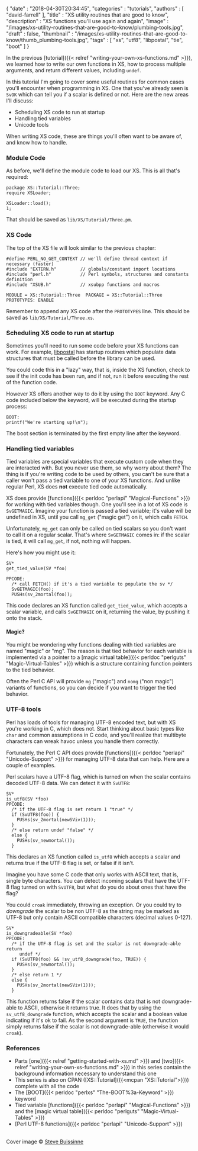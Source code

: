 {
   "date" : "2018-04-30T20:34:45",
   "categories" : "tutorials",
   "authors" : [
      "david-farrell"
   ],
   "title" : "XS utility routines that are good to know",
   "description" : "XS functions you'll use again and again",
   "image" : "/images/xs-utility-routines-that-are-good-to-know/plumbing-tools.jpg",
   "draft" : false,
   "thumbnail" : "/images/xs-utility-routines-that-are-good-to-know/thumb_plumbing-tools.jpg",
   "tags" : [
      "xs",
      "utf8",
      "libpostal",
      "tie",
      "boot"
   ]
}

In the previous [tutorial]({{< relref "writing-your-own-xs-functions.md" >}}), we learned how to write our own functions in XS, how to process multiple arguments, and return different values, including `undef`.

In this tutorial I'm going to cover some useful routines for common cases you'll encounter when programming in XS. One that you've already seen is `SvOK` which can tell you if a scalar is defined or not. Here are the new areas I'll discuss:

- Scheduling XS code to run at startup
- Handling tied variables
- Unicode tools

When writing XS code, these are things you'll often want to be aware of, and know how to handle.

### Module Code

As before, we'll define the module code to load our XS. This is all that's required:

    package XS::Tutorial::Three;
    require XSLoader;

    XSLoader::load();
    1;

That should be saved as `lib/XS/Tutorial/Three.pm`.

### XS Code

The top of the XS file will look similar to the previous chapter:

    #define PERL_NO_GET_CONTEXT // we'll define thread context if necessary (faster)
    #include "EXTERN.h"         // globals/constant import locations
    #include "perl.h"           // Perl symbols, structures and constants definition
    #include "XSUB.h"           // xsubpp functions and macros

    MODULE = XS::Tutorial::Three  PACKAGE = XS::Tutorial::Three
    PROTOTYPES: ENABLE

Remember to append any XS code after the `PROTOTYPES` line. This should be saved as `lib/XS/Tutorial/Three.xs`.

### Scheduling XS code to run at startup

Sometimes you'll need to run some code before your XS functions can work. For example, [libpostal](https://github.com/openvenues/libpostal) has startup routines which populate data structures that must be called before the library can be used.

You could code this in a "lazy" way, that is, inside the XS function, check to see if the init code has been run, and if not, run it before executing the rest of the function code.

However XS offers another way to do it by using the `BOOT` keyword. Any C code included below the keyword, will be executed during the startup process:

    BOOT:
    printf("We're starting up!\n");


The boot section is terminated by the first empty line after the keyword.

### Handling tied variables

Tied variables are special variables that execute custom code when they are interacted with. But you never use them, so why worry about them? The
thing is if you're writing code to be used by others, you can't be sure that a caller won't pass a tied variable to one of your XS functions. And unlike
regular Perl, XS does **not** execute tied code automatically.

XS does provide [functions]({{< perldoc "perlapi" "Magical-Functions" >}}) for working with tied variables though. One you'll see in a lot of XS code is `SvGETMAGIC`. Imagine your function is passed a tied variable; it's value will be undefined in XS, until you call `mg_get` ("magic get") on it, which calls `FETCH`.

Unfortunately, `mg_get` can only be called on tied scalars so you don't want to call it on a regular scalar. That's where `SvGETMAGIC` comes in: if the scalar is
tied, it will call `mg_get`, if not, nothing will happen.

Here's how you might use it:

    SV*
    get_tied_value(SV *foo)

    PPCODE:
      /* call FETCH() if it's a tied variable to populate the sv */
      SvGETMAGIC(foo);
      PUSHs(sv_2mortal(foo));

This code declares an XS function called `get_tied_value`, which accepts a scalar variable, and calls `SvGETMAGIC` on it, returning the value, by pushing it onto the stack.

#### Magic?

You might be wondering why functions dealing with tied variables are named "magic" or "mg". The reason is that tied behavior for each variable is implemented via a pointer to a [magic virtual table]({{< perldoc "perlguts" "Magic-Virtual-Tables" >}}) which is a structure containing function pointers to the tied behavior.

Often the Perl C API will provide `mg` ("magic") and `nomg` ("non magic") variants of functions, so you can decide if you want to trigger the tied behavior.

### UTF-8 tools

Perl has loads of tools for managing UTF-8 encoded text, but with XS you're working in C, which does not. Start thinking about basic types like `char`
and common assumptions in C code, and you'll realize that multibyte characters can wreak havoc unless you handle them correctly.

Fortunately, the Perl C API does provide [functions]({{< perldoc "perlapi" "Unicode-Support" >}}) for managing UTF-8 data that
can help. Here are a couple of examples.

Perl scalars have a UTF-8 flag, which is turned on when the scalar contains decoded UTF-8 data. We can detect it with `SvUTF8`:

    SV*
    is_utf8(SV *foo)
    PPCODE:
      /* if the UTF-8 flag is set return 1 "true" */
      if (SvUTF8(foo)) {
        PUSHs(sv_2mortal(newSViv(1)));
      }
      /* else return undef "false" */
      else {
        PUSHs(sv_newmortal());
      }

This declares an XS function called `is_utf8` which accepts a scalar and returns true if the UTF-8 flag is set, or false if it isn't.

Imagine you have some C code that only works with ASCII text, that is, single byte characters. You can detect incoming scalars that have the UTF-8 flag turned on
with `SvUTF8`, but what do you do about ones that have the flag?

You could `croak` immediately, throwing an exception. Or you could try to _downgrade_ the scalar to be non UTF-8 as the string may be marked as UTF-8 but only contain ASCII compatible characters (decimal values 0-127).

    SV*
    is_downgradeable(SV *foo)
    PPCODE:
      /* if the UTF-8 flag is set and the scalar is not downgrade-able return
         undef */
      if (SvUTF8(foo) && !sv_utf8_downgrade(foo, TRUE)) {
        PUSHs(sv_newmortal());
      }
      /* else return 1 */
      else {
        PUSHs(sv_2mortal(newSViv(1)));
      }

This function returns false if the scalar contains data that is not downgrade-able to ASCII, otherwise it returns true. It does that by using the `sv_utf8_downgrade` function, which accepts the scalar and a boolean value indicating if it's ok to fail. As the second argument is `TRUE`, the function simply returns false if the scalar is not downgrade-able (otherwise it would `croak`).

### References

- Parts [one]({{< relref "getting-started-with-xs.md" >}}) and [two]({{< relref "writing-your-own-xs-functions.md" >}}) in this series contain the background information necessary to understand this one
- This series is also on CPAN ([XS::Tutorial]({{<mcpan "XS::Tutorial">}})) complete with all the code
- The [BOOT]({{< perldoc "perlxs" "The-BOOT%3a-Keyword" >}}) keyword
- Tied variable [functions]({{< perldoc "perlapi" "Magical-Functions" >}}) and the [magic virtual table]({{< perldoc "perlguts" "Magic-Virtual-Tables" >}})
- [Perl UTF-8 functions]({{< perldoc "perlapi" "Unicode-Support" >}})

\
Cover image &copy; [Steve Buissinne](https://pixabay.com/en/plumbing-pipe-wrench-plumber-840835/)
